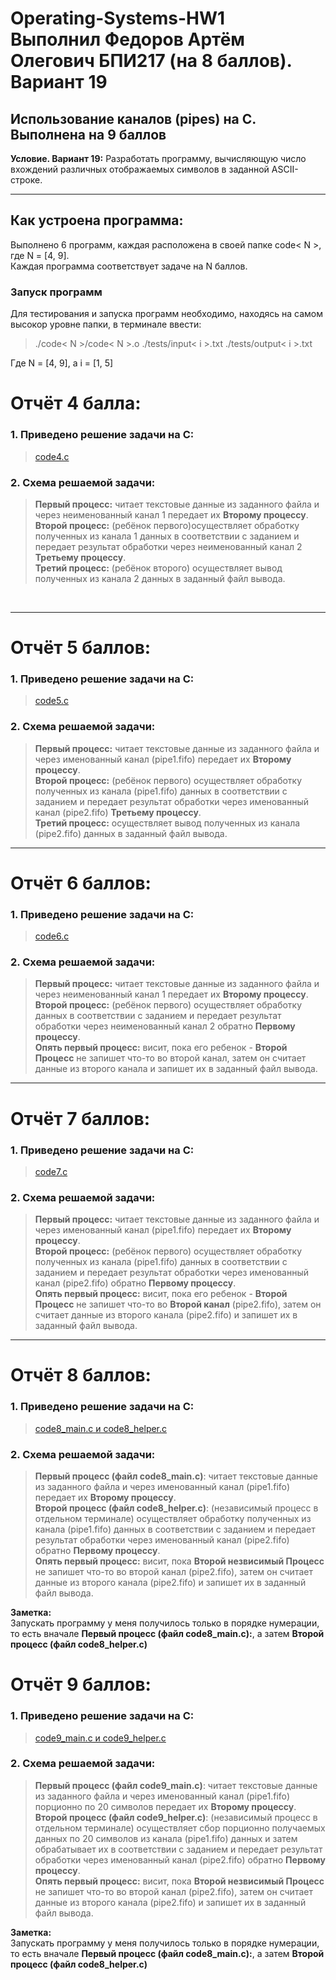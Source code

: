 # Operating-Systems-HW1 <br/> Выполнил Федоров Артём Олегович БПИ217 (на 8 баллов). <br/> Вариант 19

## Использование каналов (pipes) на C. Выполнена на 9 баллов <br/>

__Условие. Вариант 19:__
Разработать программу, вычисляющую число вхождений
различных отображаемых символов в заданной ASCII-строке.


---- 

## Как устроена программа:

Выполнено 6 программ, каждая расположена в своей папке code< N >, где N = [4, 9]. </br>
Каждая программа соответствует задаче на N баллов.

### Запуск программ

Для тестирования и запуска программ необходимо,
находясь на самом высокор уровне папки, в терминале ввести:

> ./code< N >/code< N >.o ./tests/input< i >.txt ./tests/output< i >.txt </br>

Где N = [4, 9], а i = [1, 5]

<!-- __Заметка 1:__ -->

# Отчёт 4 балла:

### 1. Приведено решение задачи на C:

> [code4.c](https://github.com/ArtemFed/Operating-Systems-HW1/tree/main/code4)

### 2. Схема решаемой задачи:

> __Первый процесс:__ читает текстовые данные из заданного файла и через неименованный канал 1
> передает их __Второму процессу__. </br>
> __Второй процесс:__ (ребёнок первого)осуществляет обработку полученных из канала 1 данных в
> соответствии с заданием и передает результат обработки через неименованный канал 2 __Третьему
> процессу__. </br>
> __Третий процесс:__ (ребёнок второго) осуществляет вывод полученных из канала 2 данных в заданный
> файл вывода. </br>
<br>

----

# Отчёт 5 баллов:

### 1. Приведено решение задачи на C:

> [code5.c](https://github.com/ArtemFed/Operating-Systems-HW1/tree/main/code5)

### 2. Схема решаемой задачи:

> __Первый процесс:__ читает текстовые данные из заданного файла и через именованный канал
> (pipe1.fifo) передает их __Второму процессу__. </br>
> __Второй процесс:__ (ребёнок первого) осуществляет обработку полученных из канала (pipe1.fifo)
> данных в соответствии с заданием и передает результат обработки через именованный канал
> (pipe2.fifo) __Третьему процессу__. </br>
> __Третий процесс:__ осуществляет вывод полученных из канала (pipe2.fifo) данных в заданный
> файл вывода. </br>

----

# Отчёт 6 баллов:

### 1. Приведено решение задачи на C:

> [code6.c](https://github.com/ArtemFed/Operating-Systems-HW1/tree/main/code6)

### 2. Схема решаемой задачи:

> __Первый процесс:__ читает текстовые данные из заданного файла
> и через неименованный канал 1 передает их __Второму процессу__. </br>
> __Второй процесс:__ (ребёнок первого) осуществляет обработку данных в соответствии
> с заданием и передает результат обработки через неименованный канал 2 обратно __Первому
> процессу__. </br>
> __Опять первый процесс:__ висит, пока его ребенок - __Второй Процесс__ не запишет что-то во второй
> канал, затем он считает данные из второго канала и запишет их в заданный файл вывода.

---- 

# Отчёт 7 баллов:

### 1. Приведено решение задачи на C:

> [code7.c](https://github.com/ArtemFed/Operating-Systems-HW1/tree/main/code7)

### 2. Схема решаемой задачи:

> __Первый процесс:__ читает текстовые данные из заданного файла и через именованный канал
> (pipe1.fifo) передает их __Второму процессу__. </br>
> __Второй процесс:__ (ребёнок первого) осуществляет обработку полученных из канала (pipe1.fifo)
> данных в соответствии с заданием и передает результат обработки через именованный канал
> (pipe2.fifo) обратно __Первому процессу__. </br>
> __Опять первый процесс:__ висит, пока его ребенок - __Второй Процесс__  не запишет что-то во
> __Второй канал__ (pipe2.fifo), затем он считает данные из второго канала (pipe2.fifo) и запишет их
> в заданный файл вывода.

---- 

# Отчёт 8 баллов:

### 1. Приведено решение задачи на C:

> [code8_main.c и code8_helper.c](https://github.com/ArtemFed/Operating-Systems-HW1/tree/main/code8)

### 2. Схема решаемой задачи:

> __Первый процесс (файл code8_main.c)__: читает текстовые данные из заданного файла
> и через именованный канал (pipe1.fifo) передает их __Второму процессу__. </br>
> __Второй процесс (файл code8_helper.c)__: (независимый процесс в отдельном терминале) осуществляет
> обработку полученных
> из канала (pipe1.fifo) данных в соответствии с заданием и передает результат обработки через
> именованный канал (pipe2.fifo) обратно __Первому процессу__. </br>
> __Опять первый процесс:__ висит, пока __Второй незвисимый Процесс__
> не запишет что-то во второй канал (pipe2.fifo), затем он считает данные из второго канала
> (pipe2.fifo) и запишет их в заданный файл вывода.

__Заметка:__ <br>
Запускать программу у меня получилось только в порядке нумерации, то есть вначале
__Первый процесс (файл code8_main.c):__, а затем __Второй процесс (файл code8_helper.c)__

# Отчёт 9 баллов:

### 1. Приведено решение задачи на C:

> [code9_main.c и code9_helper.c](https://github.com/ArtemFed/Operating-Systems-HW1/tree/main/code9)

### 2. Схема решаемой задачи:

> __Первый процесс (файл code9_main.c)__: читает текстовые данные из заданного файла
> и через именованный канал (pipe1.fifo) порционно по 20 символов передает их __Второму процессу__.
> </br>
> __Второй процесс (файл code9_helper.c)__: (независимый процесс в отдельном терминале) осуществляет
> сбор порционно получаемых данных по 20 символов из канала (pipe1.fifo) данных и затем обрабатывает
> их в соответствии с заданием и передает результат обработки через именованный канал (pipe2.fifo)
> обратно __Первому процессу__. </br>
> __Опять первый процесс:__ висит, пока __Второй незвисимый Процесс__
> не запишет что-то во второй канал (pipe2.fifo), затем он считает данные из второго канала
> (pipe2.fifo) и запишет их в заданный файл вывода.

__Заметка:__ <br>
Запускать программу у меня получилось только в порядке нумерации, то есть вначале
__Первый процесс (файл code8_main.c):__, а затем __Второй процесс (файл code8_helper.c)__

